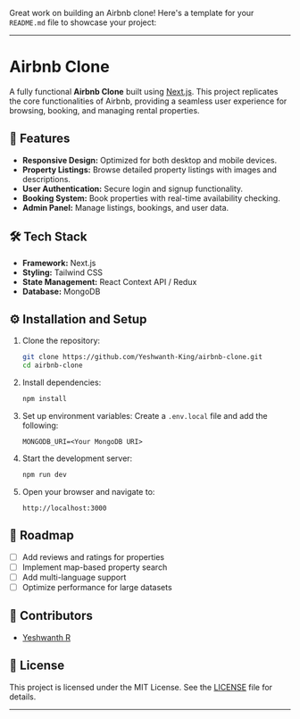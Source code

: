 Great work on building an Airbnb clone! Here's a template for your `README.md` file to showcase your project:

---

# Airbnb Clone

A fully functional **Airbnb Clone** built using [Next.js](https://nextjs.org/). This project replicates the core functionalities of Airbnb, providing a seamless user experience for browsing, booking, and managing rental properties.

## 🚀 Features

- **Responsive Design:** Optimized for both desktop and mobile devices.
- **Property Listings:** Browse detailed property listings with images and descriptions.
- **User Authentication:** Secure login and signup functionality.
- **Booking System:** Book properties with real-time availability checking.
- **Admin Panel:** Manage listings, bookings, and user data.

## 🛠️ Tech Stack

- **Framework:** Next.js
- **Styling:** Tailwind CSS
- **State Management:** React Context API / Redux
- **Database:** MongoDB

## ⚙️ Installation and Setup

1. Clone the repository:

   ```bash
   git clone https://github.com/Yeshwanth-King/airbnb-clone.git
   cd airbnb-clone
   ```

2. Install dependencies:

   ```bash
   npm install
   ```

3. Set up environment variables:
   Create a `.env.local` file and add the following:

   ```plaintext
   MONGODB_URI=<Your MongoDB URI>
   ```

4. Start the development server:

   ```bash
   npm run dev
   ```

5. Open your browser and navigate to:
   ```
   http://localhost:3000
   ```

## 🚧 Roadmap

- [ ] Add reviews and ratings for properties
- [ ] Implement map-based property search
- [ ] Add multi-language support
- [ ] Optimize performance for large datasets

## 👥 Contributors

- [Yeshwanth R](https://github.com/Yeshwanth-King)

## 📄 License

This project is licensed under the MIT License. See the [LICENSE](LICENSE) file for details.

---
